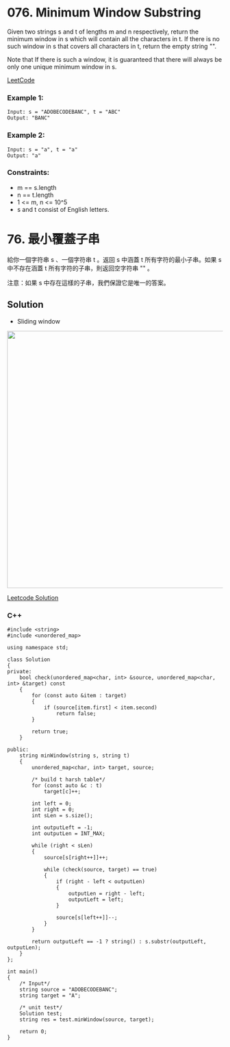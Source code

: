 # 076. Minimum Window Substring

Given two strings s and t of lengths m and n respectively, return the minimum window in s which will contain all the characters in t. If there is no such window in s that covers all characters in t, return the empty string "".

Note that If there is such a window, it is guaranteed that there will always be only one unique minimum window in s.

[LeetCode](https://leetcode.com/problems/minimum-window-substring)  

### Example 1:

```
Input: s = "ADOBECODEBANC", t = "ABC"
Output: "BANC"
```

### Example 2:

```
Input: s = "a", t = "a"
Output: "a"
```

### Constraints:

* m == s.length
* n == t.length
* 1 <= m, n <= 10^5
* s and t consist of English letters.


# 76. 最小覆蓋子串

給你一個字符串 s 、一個字符串 t 。返回 s 中涵蓋 t 所有字符的最小子串。如果 s 中不存在涵蓋 t 所有字符的子串，則返回空字符串 "" 。

注意：如果 s 中存在這樣的子串，我們保證它是唯一的答案。

## Solution
* Sliding window

<img src="img/76.gif" width = "600"/>

[Leetcode Solution](https://leetcode-cn.com/problems/minimum-window-substring/solution/zui-xiao-fu-gai-zi-chuan-by-leetcode-solution/)

### C++

```
#include <string>
#include <unordered_map>

using namespace std;

class Solution
{
private:
    bool check(unordered_map<char, int> &source, unordered_map<char, int> &target) const
    {
        for (const auto &item : target)
        {
            if (source[item.first] < item.second)
                return false;
        }

        return true;
    }

public:
    string minWindow(string s, string t)
    {
        unordered_map<char, int> target, source;

        /* build t harsh table*/
        for (const auto &c : t)
            target[c]++;

        int left = 0;
        int right = 0;
        int sLen = s.size();

        int outputLeft = -1;
        int outputLen = INT_MAX;

        while (right < sLen)
        {
            source[s[right++]]++;

            while (check(source, target) == true)
            {
                if (right - left < outputLen)
                {
                    outputLen = right - left;
                    outputLeft = left;
                }

                source[s[left++]]--;
            }
        }

        return outputLeft == -1 ? string() : s.substr(outputLeft, outputLen);
    }
};

int main()
{
    /* Input*/
    string source = "ADOBECODEBANC"; 
    string target = "A";

    /* unit test*/
    Solution test;
    string res = test.minWindow(source, target);

    return 0;
}
```